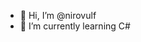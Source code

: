 - 👋 Hi, I’m @nirovulf
- 🌱 I’m currently learning C#

<!---
nirovulf/nirovulf is a ✨ special ✨ repository because its `README.md` (this file) appears on your GitHub profile.
You can click the Preview link to take a look at your changes.
--->
